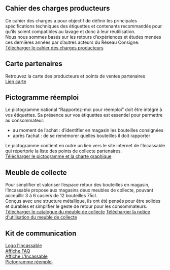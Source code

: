 ## Cahier des charges producteurs 
Ce cahier des charges a pour objectif de définir les principales spécifications techniques des étiquettes et contenants recommandés pour qu’ils soient compatibles au lavage et donc à leur réutilisation. </br>
Nous nous sommes basés sur les retours d’expériences et études menées ces dernières années par d’autres acteurs du Réseau Consigne. 
[Télécharger le cahier des charges producteurs](https://nuage.reseauconsigne.com/index.php/s/KcjdXp83affEHK7/download)

## Carte partenaires 
Retrouvez la carte des producteurs et points de ventes partenaires </br>
[Lien carte](https://lincassable.com/carte)

## Pictogramme réemploi 
Le pictogramme national “Rapportez-moi pour réemploi” doit être intégré à vos étiquettes. Sa présence sur vos étiquettes est essentiel pour permettre au consommateur:</br>
- au moment de l’achat : d’identifier en magasin les bouteilles consignées </br>
- après l’achat : de se remémorer quelles bouteilles il doit rapporter </br> 

Le pictogramme contient en outre un lien vers le site internet de l’Incassable qui répertorie la liste des points de collecte partenaires. </br>
[Télécharger le pictogramme et la charte graphique](https://nuage.reseauconsigne.com/index.php/s/cJ9ssJYtqZRsjJ3/download)

## Meuble de collecte 
Pour simplifier et valoriser l’espace retour des bouteilles en magasin, l’Incassable propose aux magasins deux meubles de collecte, pouvant acceuillir 3 à 6 casiers de 12 bouteilles 75cl. </br>
Conçus avec une structure métallique, ils ont été pensés pour être solides et durables et simplifier le geste de retour pour les consommateurs. </br>
[Télécharger le catalogue du meuble de collecte](https://nuage.reseauconsigne.com/index.php/s/WTNyMeNgwTScqAZ/download)
[Télécharger la notice d'utilisation du meuble de collecte](https://nuage.reseauconsigne.com/index.php/s/JyTWNWJiZQGKqdm)

## Kit de communication 
[Logo l’Incassable](https://nuage.reseauconsigne.com/index.php/s/MpsDRfLL3CDbiHz/download) </br>
[Affiche FAQ](https://nuage.reseauconsigne.com/index.php/s/fnDgbypPkgLFtpJ/download) </br>
[Affiche L’Incassable](https://nuage.reseauconsigne.com/index.php/s/AYiDDk9YoqCke8y/download) </br>
[Pictogramme réemploi](https://nuage.reseauconsigne.com/index.php/s/zpwzTHWaqmTFCj8/download) </br>

